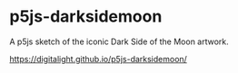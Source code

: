 # p5js-darksidemoon

A p5js sketch of the iconic Dark Side of the Moon artwork.

https://digitalight.github.io/p5js-darksidemoon/